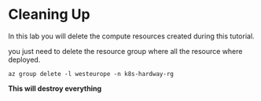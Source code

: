 # Cleaning Up

In this lab you will delete the compute resources created during this tutorial.

you just need to delete the resource group where all the resource where deployed.

```
az group delete -l westeurope -n k8s-hardway-rg
```

__This will destroy everything__